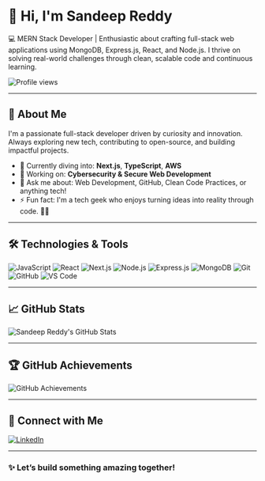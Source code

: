<div style="display: flex; justify-content: space-between; align-items: center; flex-wrap: wrap;">
  <div>
    <h1>👋 Hi, I'm Sandeep Reddy</h1>
    <p>
      💻 MERN Stack Developer | Enthusiastic about crafting full-stack web applications using MongoDB, Express.js, React, and Node.js. I thrive on solving real-world challenges through clean, scalable code and continuous learning.
    </p>
  </div>
  <img src="https://komarev.com/ghpvc/?username=SandeepReddyVeldhi7&label=Profile%20views&color=0e75b6&style=flat" alt="Profile views" />
</div>

---

## 🚀 About Me

I'm a passionate full-stack developer driven by curiosity and innovation. Always exploring new tech, contributing to open-source, and building impactful projects.

- 🌱 Currently diving into: **Next.js**, **TypeScript**, **AWS**
- 🔭 Working on: **Cybersecurity & Secure Web Development**
- 💬 Ask me about: Web Development, GitHub, Clean Code Practices, or anything tech!
- ⚡ Fun fact: I'm a tech geek who enjoys turning ideas into reality through code. 🧠💡

---
## 🛠️ Technologies & Tools

![JavaScript](https://img.shields.io/badge/-JavaScript-black?style=flat-square&logo=javascript)
![React](https://img.shields.io/badge/-React-black?style=flat-square&logo=react)
![Next.js](https://img.shields.io/badge/-Next.js-black?style=flat-square&logo=next.js)
![Node.js](https://img.shields.io/badge/-Node.js-black?style=flat-square&logo=node.js)
![Express.js](https://img.shields.io/badge/-Express.js-black?style=flat-square&logo=express)
![MongoDB](https://img.shields.io/badge/-MongoDB-black?style=flat-square&logo=mongodb)
![Git](https://img.shields.io/badge/-Git-black?style=flat-square&logo=git)
![GitHub](https://img.shields.io/badge/-GitHub-black?style=flat-square&logo=github)
![VS Code](https://img.shields.io/badge/-VS_Code-black?style=flat-square&logo=visual-studio-code)


---

## 📈 GitHub Stats

![Sandeep Reddy's GitHub Stats](https://github-readme-stats.vercel.app/api?username=SandeepReddyVeldhi7&show_icons=true&theme=radical)

---

## 🏆 GitHub Achievements

![GitHub Achievements](https://github-profile-trophy.vercel.app/?username=SandeepReddyVeldhi7&theme=darkhub&no-bg=true)

---

## 🔗 Connect with Me

[![LinkedIn](https://img.shields.io/badge/-LinkedIn-blue?style=flat-square&logo=linkedin)](https://www.linkedin.com/in/sandeepreddyveldhi)

---

### ✨ Let’s build something amazing together!
